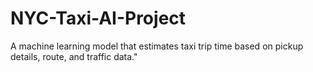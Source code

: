 # NYC-Taxi-AI-Project
A machine learning model that estimates taxi trip time based on pickup details, route, and traffic data."
